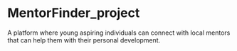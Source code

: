 # MentorFinder_project

A platform where young aspiring individuals can connect with local mentors that can help them with their personal development. 
